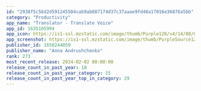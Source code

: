 ```yaml
---
id: "2938f5c56d2d591245504cab9ab087174d37c37aaae9fd40a17016e36876a5bb"
category: "Productivity"
app_name: "Translator - Translate Voice"
app_id: 1635105994
app_icon: https://is1-ssl.mzstatic.com/image/thumb/Purple126/v4/14/88/0f/14880f46-6ef7-1d65-d1ab-353ac328c9b3/AppIcon-0-0-1x_U007epad-0-0-85-220.png/1024x1024bb.png
app_screenshot: https://is1-ssl.mzstatic.com/image/thumb/PurpleSource126/v4/d7/ba/06/d7ba0674-05e8-51ed-0d97-dbdf75dcd4a3/d9cbcdd9-ea73-4908-9696-067dca896f95_16.jpg/1242x2688bb.png
publisher_id: 1650244059
publisher_name: "Anna Andrushchenko"
rank: 273
most_recent_release: 2024-02-02 00:00:00
release_count_in_past_year: 18
release_count_in_past_year_category: 15
release_count_in_past_year_top_in_category: 29
---
```

